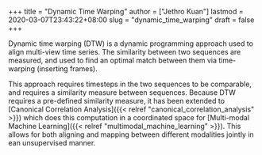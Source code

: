 +++
title = "Dynamic Time Warping"
author = ["Jethro Kuan"]
lastmod = 2020-03-07T23:43:22+08:00
slug = "dynamic_time_warping"
draft = false
+++

Dynamic time warping (DTW) is a dynamic programming approach used to
align multi-view time series. The similarity between two sequences are
measured, and used to find an optimal match between them via
time-warping (inserting frames).

This approach requires timesteps in the two sequences to be
comparable, and requires a similarity measure between sequences.
Because DTW requires a pre-defined similarity measure, it has been
extended to [Canonical Correlation Analysis]({{< relref "canonical_correlation_analysis" >}}) which does this computation
in a coordinated space for [Multi-modal Machine Learning]({{< relref "multimodal_machine_learning" >}}). This allows
for both aligning and mapping between different modalities jointly in
ean unsupervised manner.
